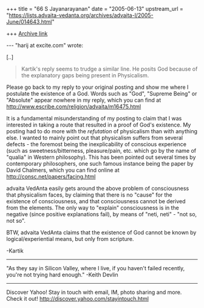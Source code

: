 +++
title = "66 S Jayanarayanan"
date = "2005-06-13"
upstream_url = "https://lists.advaita-vedanta.org/archives/advaita-l/2005-June/014643.html"

+++
[Archive link](https://lists.advaita-vedanta.org/archives/advaita-l/2005-June/014643.html)

--- "harij at excite.com" <harij at excite.com> wrote:

[..]

> Kartik's reply seems to trudge a similar line. He posits God
> because of the explanatory gaps being present in Physicalism.

Please go back to my reply to your original posting and show me
where I postulate the existence of a God. Words such as "God",
"Supreme Being" or "Absolute" appear nowhere in my reply, which
you can find at
http://www.escribe.com/religion/advaita/m16475.html

It is a fundamental misunderstanding of my posting to claim that
I was interested in taking a route that resulted in a proof of
God's existence. My posting had to do more with the *refutation*
of physicalism than with anything else. I wanted to mainly point
out that physicalism suffers from several defects - the foremost
being the inexplicability of conscious experience (such as
sweetness/bitterness, pleasure/pain, etc. which go by the name
of "qualia" in Western philosophy). This has been pointed out
several times by contemporary philosophers, one such famous
instance being the paper by David Chalmers, which you can find
online at http://consc.net/papers/facing.html

advaita VedAnta easily gets around the above problem of
consciousness that physicalism faces, by claiming that there is
no "cause" for the existence of consciousness, and that
consciousness cannot be derived from the elements. The only way
to "explain" consciousness is in the negative (since positive
explanations fail), by means of "neti, neti" - "not so, not so".

BTW, advaita VedAnta claims that the existence of God cannot be
known by logical/experiential means, but only from scripture.

-Kartik

-------------------------------------------------------------------
"As they say in Silicon Valley, where I live, if you haven't failed recently, you're not trying hard enough." -Keith Devlin



__________________________________ 
Discover Yahoo! 
Stay in touch with email, IM, photo sharing and more. Check it out! 
http://discover.yahoo.com/stayintouch.html

